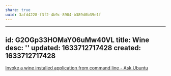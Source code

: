 ```yaml
---
share: true
uuid: 3afd4228-f3f2-4b9c-8904-b389d0b39e1f
---
```

---
id: G2OGp33HOMaY06uMw40VL
title: Wine
desc: ''
updated: 1633712717428
created: 1633712717428
---

[Invoke a wine installed application from command line - Ask Ubuntu](https://askubuntu.com/questions/65487/invoke-a-wine-installed-application-from-command-line)
